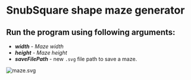 # SnubSquare shape maze generator

## Run the program using following arguments:
- ***width*** - _Maze width_
- ***height*** - _Maze height_
- ***saveFilePath*** - new `.svg` file path to save a maze.

![maze.svg](docs/maze.svg)
